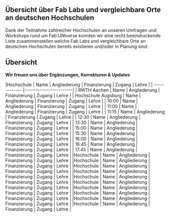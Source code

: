 ## Übersicht über Fab Labs und vergleichbare Orte an deutschen Hochschulen
Dank der Teilnahme zahlreicher Hochschulen an unseren Umfragen und Workshops rund um Fab:UNIverse konnten wir eine recht beeindruckende Liste zusammenstellen welche Fab Labs und vergleichbare Orte an deutschen Hochschulen bereits existieren und/oder in Planung sind:


## Übersicht

**Wir freuen uns über Ergänzungen, Korrekturen & Updates**


|Hochschule        | Name          | Angliederung | Finanzierung | Zugang | Lehre  |
| ------------- |:-----------------------| 
| RWTH Aachen   | Name          | Angliederung | Finanzierung | Zugang | Lehre  |
| Hochschule Augsburg | Name          | Angliederung | Finanzierung | Zugang | Lehre  |
| 10:00         | Name          | Angliederung | Finanzierung | Zugang | Lehre  |
| 11:00         | Name          | Angliederung | Finanzierung | Zugang | Lehre  |
| 11:15         | Name          | Angliederung | Finanzierung | Zugang | Lehre  |
| 12:30         | Name          | Angliederung | Finanzierung | Zugang | Lehre  |
| 13:30         | Name          | Angliederung | Finanzierung | Zugang | Lehre  |
| 15:00         | Name          | Angliederung | Finanzierung | Zugang | Lehre  |
| 15:30         | Name          | Angliederung | Finanzierung | Zugang | Lehre  |
| 16:00         | Name          | Angliederung | Finanzierung | Zugang | Lehre  |
| 16:45         | Name          | Angliederung | Finanzierung | Zugang | Lehre  |
| 17:45         | Name          | Angliederung | Finanzierung | Zugang | Lehre  |
|Hochschule        | Name          | Angliederung | Finanzierung | Zugang | Lehre  |
|Hochschule        | Name          | Angliederung | Finanzierung | Zugang | Lehre  |
|Hochschule        | Name          | Angliederung | Finanzierung | Zugang | Lehre  |
|Hochschule        | Name          | Angliederung | Finanzierung | Zugang | Lehre  |
|Hochschule        | Name          | Angliederung | Finanzierung | Zugang | Lehre  |
|Hochschule        | Name          | Angliederung | Finanzierung | Zugang | Lehre  |
|Hochschule        | Name          | Angliederung | Finanzierung | Zugang | Lehre  |
|Hochschule        | Name          | Angliederung | Finanzierung | Zugang | Lehre  |
|Hochschule        | Name          | Angliederung | Finanzierung | Zugang | Lehre  |
|Hochschule        | Name          | Angliederung | Finanzierung | Zugang | Lehre  |


